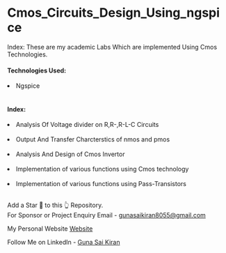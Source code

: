 # Cmos_Circuits_Design_Using_ngspice

Index:
These are my academic Labs Which are implemented Using Cmos Technologies.<br>

<h4>Technologies Used:</h4>
<li>Ngspice</li><br>



<h4>Index:</h4>
<li>Analysis Of Voltage divider on R,R-,R-L-C Circuits</li><br>
<li>Output And Transfer Charcterstics of nmos and pmos</li><br>
<li>Analysis And Design of Cmos Invertor</li><br>
<li>Implementation of various functions using Cmos technology</li><br>
<li>Implementation of various functions using Pass-Transistors</li><br>

Add a Star 🌟 to this 👆 Repository.<br>
For Sponsor or Project Enquiry
Email - gunasaikiran8055@gmail.com

My Personal Website <a href="gunasaikiran.github.io">Website</a><br>


Follow Me on
LinkedIn - <a href="https://www.linkedin.com/in/guna-sai-kiran-b526a2220/">Guna Sai Kiran</a>

